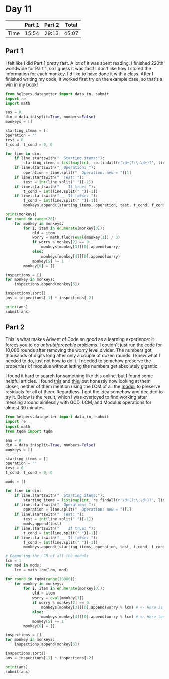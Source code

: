 # Day 11

| | Part 1 | Part 2 | Total |
|---|---|---|---|
|Time|15:54|29:13|45:07|

## Part 1

I felt like I did Part 1 pretty fast. A lot of it was spent reading. I finished 220th worldwide for Part 1, so I guess it was fast! I don't like how I stored the information for each monkey. I'd like to have done it with a class. After I finished writing my code, it worked first try on the example case, so that's a win in my book!

```python
from helpers.datagetter import data_in, submit
import re
import math

ans = 0
din = data_in(split=True, numbers=False)
monkeys = []

starting_items = []
operation = ""
test = 0
t_cond, f_cond = 0, 0

for line in din:
    if line.startswith("  Starting items:"):
        starting_items = list(map(int, re.findall(r'\d+(?:\.\d+)?', line)))
    if line.startswith("  Operation: "):
        operation = line.split("  Operation: new = ")[1]
    if line.startswith("  Test: "):
        test = int(line.split(" ")[-1])
    if line.startswith("    If true: "):
        t_cond = int(line.split(" ")[-1])
    if line.startswith("    If false: "):
        f_cond = int(line.split(" ")[-1])
        monkeys.append([starting_items, operation, test, t_cond, f_cond, 0])

print(monkeys)
for round in range(20):
    for monkey in monkeys:
        for i, item in enumerate(monkey[0]):
            old = item
            worry = math.floor(eval(monkey[1]) / 3)
            if worry % monkey[2] == 0:
                monkeys[monkey[3]][0].append(worry)
            else:
                monkeys[monkey[4]][0].append(worry)
            monkey[5] += 1
        monkey[0] = []

inspections = []
for monkey in monkeys:
    inspections.append(monkey[5])

inspections.sort()
ans = inspections[-1] * inspections[-2]

print(ans)
submit(ans)
```

## Part 2

This is what makes Advent of Code so good as a learning experience: it forces you to do *unbruteforceable* problems. I couldn't just run the code for 10,000 rounds after removing the worry level divider. The numbers got thousands of digits long after only a couple of dozen rounds. I knew what I needed to do, just not how to do it. I needed to somehow preserve the properties of modulus without letting the numbers get absolutely gigantic.

I found it hard to search for something like this online, but I found some helpful articles. I found [this](https://math.stackexchange.com/questions/1752238/preserving-modulus-residue-under-division) and [this](https://en.wikipedia.org/wiki/Modular_arithmetic), but honestly now looking at them closer, neither of them mention using the LCM of all the [moduli](https://www.google.com/search?q=plural+of+modulus) to preserve residuals for all of them. Regardless, I got the idea somehow and decided to try it. Below is the result, which I was overjoyed to find working after messing around aimlessly with GCD, LCM, and Modulus operations for almost 30 minutes.

```python
from helpers.datagetter import data_in, submit
import re
import math
from tqdm import tqdm

ans = 0
din = data_in(split=True, numbers=False)
monkeys = []

starting_items = []
operation = ""
test = 0
t_cond, f_cond = 0, 0

mods = []

for line in din:
    if line.startswith("  Starting items:"):
        starting_items = list(map(int, re.findall(r'\d+(?:\.\d+)?', line)))
    if line.startswith("  Operation: "):
        operation = line.split("  Operation: new = ")[1]
    if line.startswith("  Test: "):
        test = int(line.split(" ")[-1])
        mods.append(test)
    if line.startswith("    If true: "):
        t_cond = int(line.split(" ")[-1])
    if line.startswith("    If false: "):
        f_cond = int(line.split(" ")[-1])
        monkeys.append([starting_items, operation, test, t_cond, f_cond, 0])

# Computing the LCM of all the moduli
lcm = 1
for mod in mods:
    lcm = math.lcm(lcm, mod)

for round in tqdm(range(10000)):
    for monkey in monkeys:
        for i, item in enumerate(monkey[0]):
            old = item
            worry = eval(monkey[1])
            if worry % monkey[2] == 0:
                monkeys[monkey[3]][0].append(worry % lcm) # <- Here is the critical part
            else:
                monkeys[monkey[4]][0].append(worry % lcm) # <- Here too
            monkey[5] += 1
        monkey[0] = []

inspections = []
for monkey in monkeys:
    inspections.append(monkey[5])

inspections.sort()
ans = inspections[-1] * inspections[-2]

print(ans)
submit(ans)
```
